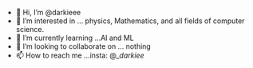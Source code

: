 - 👋 Hi, I’m @darkieee
- 👀 I’m interested in ... physics, Mathematics, and all fields of computer science.
- 🌱 I’m currently learning ...AI and ML
- 💞️ I’m looking to collaborate on ... nothing
- 📫 How to reach me ...insta: @__darkiee_

<!---
darkieee/darkieee is a ✨ special ✨ repository because its `README.md` (this file) appears on your GitHub profile.
You can click the Preview link to take a look at your changes.
--->

